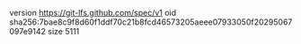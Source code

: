 version https://git-lfs.github.com/spec/v1
oid sha256:7bae8c9f8d60f1ddf70c21b8fcd46573205aeee07933050f20295067097e9142
size 5111
